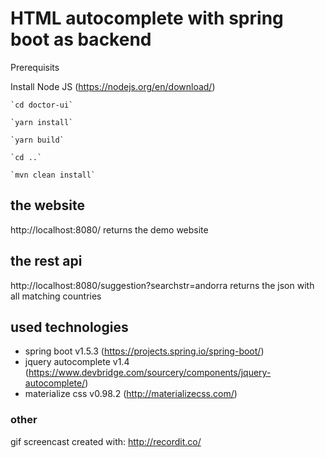 # HTML autocomplete with spring boot as backend


Prerequisits

Install Node JS (https://nodejs.org/en/download/)

    `cd doctor-ui`

    `yarn install`
    
    `yarn build`
    
    `cd ..`
    
    `mvn clean install`



## the website
http://localhost:8080/
returns the demo website

## the rest api
http://localhost:8080/suggestion?searchstr=andorra
returns the json with all matching countries

## used technologies
- spring boot v1.5.3 (https://projects.spring.io/spring-boot/)
- jquery autocomplete v1.4 (https://www.devbridge.com/sourcery/components/jquery-autocomplete/)
- materialize css v0.98.2 (http://materializecss.com/)


### other
gif screencast created with: http://recordit.co/
